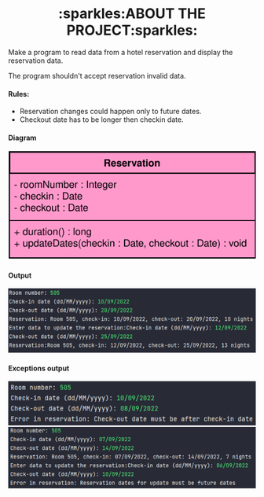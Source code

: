 <h1 align="center">
 :sparkles:ABOUT THE PROJECT:sparkles:
</h1>

Make a program to read data from a hotel reservation and 
display the reservation data.

The program shouldn't accept reservation invalid data.

#### Rules:

- Reservation changes could happen only to future dates.
- Checkout date has to be longer then checkin date.

#### Diagram
<div align="center">
<img src="./assets/reservationDiagram.svg">
</div>

#### Output
<div align="center">
    <img src="./assets/output.png">
</div>

#### Exceptions output
<div style="display:inline_block">
    <img src="./assets/checkout-execption.png">
    <img src="./assets/exception-update.png">
</div>